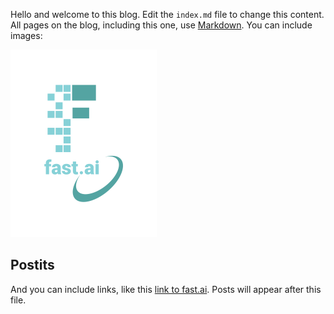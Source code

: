 Hello and welcome to this blog. Edit the `index.md` file to change this content. All pages on the blog, including this one, use [Markdown](https://guides.github.com/features/mastering-markdown/). You can include images:

![Image of fast.ai logo](images/logo.png)

## Postits

And you can include links, like this [link to fast.ai](https://www.fast.ai). Posts will appear after this file. 

